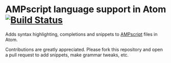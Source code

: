 # AMPscript language support in Atom [![Build Status](https://travis-ci.org/diemogebhardt/atom-language-ampscript.svg)](https://travis-ci.org/diemogebhardt/atom-language-ampscript)

Adds syntax highlighting, completions and snippets to [AMPscript](http://help.exacttarget.com/en/documentation/exacttarget/content/ampscript/)
files in Atom.

Contributions are greatly appreciated. Please fork this repository and open a
pull request to add snippets, make grammar tweaks, etc.
